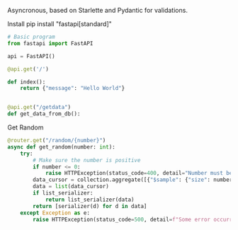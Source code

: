 Asyncronous, based on Starlette and Pydantic for validations.

Install
pip install "fastapi[standard]"

```Python
# Basic program
from fastapi import FastAPI

api = FastAPI()

@api.get('/')

def index():
    return {"message": "Hello World"}


@api.get("/getdata")
def get_data_from_db():

```
Get Random
```Python
@router.get("/random/{number}")
async def get_random(number: int):
    try:
        # Make sure the number is positive
        if number <= 0:
            raise HTTPException(status_code=400, detail="Number must be greater than 0")
        data_cursor = collection.aggregate([{"$sample": {"size": number}}])
        data = list(data_cursor)
        if list_serializer:
            return list_serializer(data)
        return [serializer(d) for d in data]
    except Exception as e:
        raise HTTPException(status_code=500, detail=f"Some error occurred:{e}")

```
